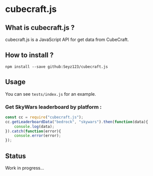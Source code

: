# cubecraft.js
## What is cubecraft.js ?
cubecraft.js is a JavaScript API for get data from CubeCraft.

## How to install ?
`npm install --save github:Seyz123/cubecraft.js`

## Usage
You can see `tests/index.js` for an example.
### Get SkyWars leaderboard by platform :
```js
const cc = require("cubecraft.js");
cc.getLeaderboardData("bedrock", "skywars").then(function(data){
	console.log(data);
}).catch(function(error){
	console.error(error);
});
```

## Status
Work in progress...
